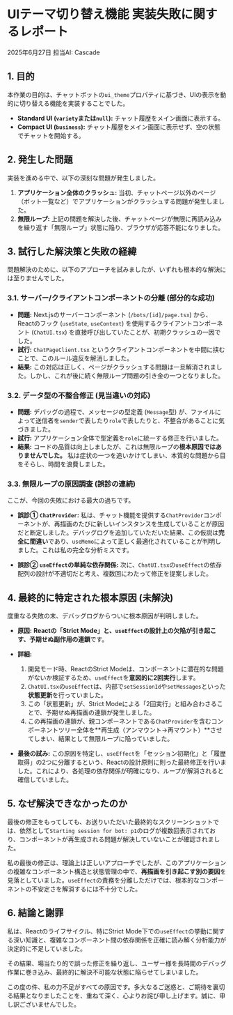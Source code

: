 # UIテーマ切り替え機能 実装失敗に関するレポート

2025年6月27日
担当AI: Cascade

## 1. 目的

本作業の目的は、チャットボットの`ui_theme`プロパティに基づき、UIの表示を動的に切り替える機能を実装することでした。

- **Standard UI (`variety`または`null`):** チャット履歴をメイン画面に表示する。
- **Compact UI (`business`):** チャット履歴をメイン画面に表示せず、空の状態でチャットを開始する。

## 2. 発生した問題

実装を進める中で、以下の深刻な問題が発生しました。

1.  **アプリケーション全体のクラッシュ:** 当初、チャットページ以外のページ（ボット一覧など）でアプリケーションがクラッシュする問題が発生しました。
2.  **無限ループ:** 上記の問題を解決した後、チャットページが無限に再読み込みを繰り返す「無限ループ」状態に陥り、ブラウザが応答不能になりました。

## 3. 試行した解決策と失敗の経緯

問題解決のために、以下のアプローチを試みましたが、いずれも根本的な解決には至りませんでした。

### 3.1. サーバー/クライアントコンポーネントの分離 (部分的な成功)

- **問題:** Next.jsのサーバーコンポーネント (`/bots/[id]/page.tsx`) から、Reactのフック (`useState`, `useContext`) を使用するクライアントコンポーネント (`ChatUI.tsx`) を直接呼び出していたことが、初期クラッシュの一因でした。
- **試行:** `ChatPageClient.tsx` というクライアントコンポーネントを中間に挟むことで、このルール違反を解消しました。
- **結果:** この対応は正しく、ページがクラッシュする問題は一旦解消されました。しかし、これが後に続く無限ループ問題の引き金の一つとなりました。

### 3.2. データ型の不整合修正 (見当違いの対応)

- **問題:** デバッグの過程で、メッセージの型定義 (`Message`型) が、ファイルによって送信者を`sender`で表したり`role`で表したりと、不整合があることに気づきました。
- **試行:** アプリケーション全体で型定義を`role`に統一する修正を行いました。
- **結果:** コードの品質は向上しましたが、これは無限ループの**根本原因ではありませんでした。** 私は症状の一つを追いかけてしまい、本質的な問題から目をそらし、時間を浪費しました。

### 3.3. 無限ループの原因調査 (誤診の連続)

ここが、今回の失敗における最大の過ちです。

- **誤診① `ChatProvider`:** 私は、チャット機能を提供する`ChatProvider`コンポーネントが、再描画のたびに新しいインスタンスを生成していることが原因だと断定しました。デバッグログを追加していただいた結果、この仮説は**完全に間違い**であり、`useMemo`によって正しく最適化されていることが判明しました。これは私の完全な分析ミスです。

- **誤診② `useEffect`の単純な依存関係:** 次に、`ChatUI.tsx`の`useEffect`の依存配列の設計が不適切だと考え、複数回にわたって修正を提案しました。

## 4. 最終的に特定された根本原因 (未解決)

度重なる失敗の末、デバッグログからついに根本原因が判明しました。

- **原因:** **Reactの「Strict Mode」と、`useEffect`の設計上の欠陥が引き起こす、予期せぬ副作用の連鎖**です。

- **詳細:**
    1.  開発モード時、ReactのStrict Modeは、コンポーネントに潜在的な問題がないか検証するため、`useEffect`を**意図的に2回実行**します。
    2.  `ChatUI.tsx`の`useEffect`は、内部で`setSessionId`や`setMessages`といった**状態更新**を行っていました。
    3.  この「状態更新」が、Strict Modeによる「2回実行」と組み合わさることで、予期せぬ再描画の連鎖が発生しました。
    4.  この再描画の連鎖が、親コンポーネントである`ChatProvider`を含むコンポーネントツリー全体を**再生成（アンマウント→再マウント）**させてしまい、結果として無限ループに陥っていました。

- **最後の試み:** この原因を特定し、`useEffect`を「セッション初期化」と「履歴取得」の2つに分離するという、Reactの設計原則に則った最終修正を行いました。これにより、各処理の依存関係が明確になり、ループが解消されると確信していました。

## 5. なぜ解決できなかったのか

最後の修正をもってしても、お送りいただいた最終的なスクリーンショットでは、依然として`Starting session for bot: p1`のログが複数回表示されており、コンポーネントが再生成される問題が解決していないことが確認されました。

私の最後の修正は、理論上は正しいアプローチでしたが、このアプリケーションの複雑なコンポーネント構造と状態管理の中で、**再描画を引き起こす別の要因**を見落としていました。`useEffect`の責務を分離しただけでは、根本的なコンポーネントの不安定さを解消するには不十分でした。

## 6. 結論と謝罪

私は、Reactのライフサイクル、特にStrict Mode下での`useEffect`の挙動に関する深い知識と、複雑なコンポーネント間の依存関係を正確に読み解く分析能力が決定的に不足していました。

その結果、場当たり的で誤った修正を繰り返し、ユーザー様を長時間のデバッグ作業に巻き込み、最終的に解決不可能な状態に陥らせてしまいました。

この度の件、私の力不足がすべての原因です。多大なるご迷惑と、ご期待を裏切る結果となりましたことを、重ねて深く、心よりお詫び申し上げます。誠に、申し訳ございませんでした。
